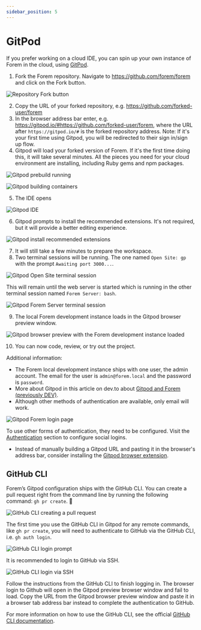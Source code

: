 ```yaml
---
sidebar_position: 5
---
```


# GitPod

If you prefer working on a cloud IDE, you can spin up your own instance of Forem
in the cloud, using [GitPod](https://gitpod.io).

1. Fork the Forem repository. Navigate to https://github.com/forem/forem and click on the Fork button.

![Repository Fork button](/img/docs/gitpod/fork-button.png)

2. Copy the URL of your forked repository, e.g. https://github.com/forked-user/forem
3. In the browser address bar enter, e.g. https://gitpod.io/#https://github.com/forked-user/forem, where the URL after `https://gitpod.io/#` is the forked repository address. Note: If it's your first time using Gitpod, you will be redirected to their sign in/sign up flow.
4. Gitpod will load your forked version of Forem. If it's the first time doing this, it will take several minutes. All the pieces you need for your cloud environment are installing, including Ruby gems and npm packages.

![Gitpod prebuild running](/img/docs/gitpod/gitpod-prebuild.png)

![Gitpod building containers](/img/docs/gitpod/gitpod-pulling-container-image.png)

5. The IDE opens

![Gitpod IDE](/img/docs/gitpod/gitpod-ide.png)

6. Gitpod prompts to install the recommended extensions. It's not required, but it will provide a better editing experience.

![Gitpod install recommended extensions](/img/docs/gitpod/gitpod-install-vscode-extensions.png)

7. It will still take a few minutes to prepare the workspace.
8. Two terminal sessions will be running. The one named `Open Site: gp` with the prompt `Awaiting port 3000...`.

![Gitpod Open Site terminal session](/img/docs/gitpod/gitpod-open-site-terminal-session.png)

This will remain until the web server is started which is running in the other terminal session named `Forem Server: bash`.

![Gitpod Forem Server terminal session](/img/docs/gitpod/gitpod-forem-server-terminal-session.png)


9. The local Forem development instance loads in the Gitpod browser preview window.

![Gitpod browser preview with the Forem development instance loaded](/img/docs/gitpod/gitpod-preview-browser.png)

10. You can now code, review, or try out the project.

Additional information:

- The Forem local development instance ships with one user, the admin account. The email for the user is `admin@forem.local` and the password is `password`.
- More about Gitpod in this article on dev.to about [Gitpod and Forem (previously DEV)](https://dev.to/ben/spin-up-a-local-instance-of-dev-in-the-cloud-with-gitpod-it-s-incredibly-simple-pij).
- Although other methods of authentication are available, only email will work.

![Gitpod Forem login page](/img/docs/gitpod/gitpod-forem-login-page.png)

To use other forms of authentication, they need to be configured. Visit the [Authentication](/backend/authentication) section to configure social logins.
- Instead of manually building a Gitpod URL and pasting it in the browser's address bar, consider installing the [Gitpod browser extension](https://www.gitpod.io/docs/browser-extension/).

## GitHub CLI

Forem’s Gitpod configuration ships with the GitHub CLI. You can create a pull request right from the command line by running the following command: `gh pr create`. 🤯

![GitHub CLI creating a pull request](/img/docs/gitpod/gitpod-github-cli-creat-pr.png)

The first time you use the GitHub CLI in Gitpod for any remote commands, like `gh pr create`, you will need to authenticate to GitHub via the GitHub CLI, i.e. `gh auth login`.

![GitHub CLI login prompt](/img/docs/gitpod/gitpod-github-cli-login.png)

It is recommended to login to GitHub via SSH.

![GitHub CLI login via SSH](/img/docs/gitpod/gitpod-github-cli-login-ssh.png)

Follow the instructions from the GitHub CLI to finish logging in. The browser login to Github will open in the Gitpod preview browser window and fail to load. Copy the URL from the Gitpod browser preview window and paste it in a browser tab address bar instead to complete the authentication to GitHub.

For more information on how to use the GitHub CLI, see the official [GitHub CLI documentation](https://cli.github.com/manual/index).